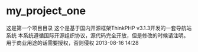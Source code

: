 my_project_one
==============

这是第一个项目目录
这个是基于国内开源框架ThinkPHP v3.1.3开发的一套导航站系统
本系统遵循国际开源组织协议，源代码完全开放，但是修改的时候请注明。
用于商业用途的话需要授权，否则侵权
2013-08-16 14:28
